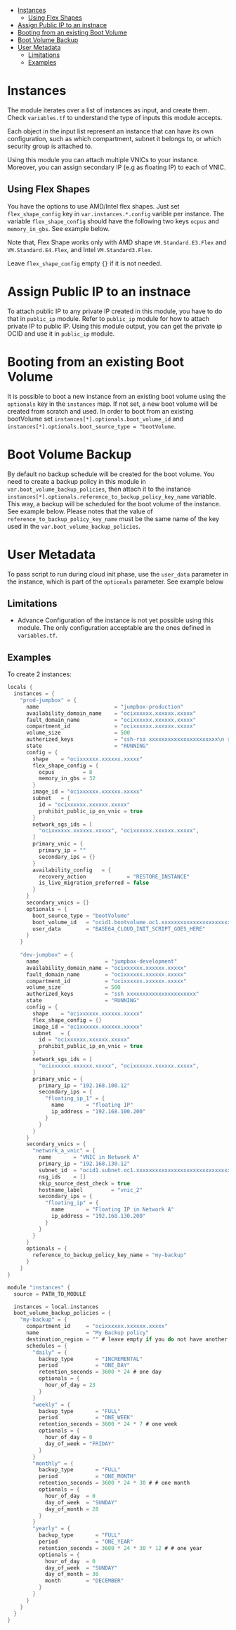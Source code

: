 - [Instances](#instances)
  - [Using Flex Shapes](#using-flex-shapes)
- [Assign Public IP to an instnace](#assign-public-ip-to-an-instnace)
- [Booting from an existing Boot Volume](#booting-from-an-existing-boot-volume)
- [Boot Volume Backup](#boot-volume-backup)
- [User Metadata](#user-metadata)
  - [Limitations](#limitations)
  - [Examples](#examples)
  
# Instances
The module iterates over a list of instances as input, and create them. Check `variables.tf` to understand the type of inputs this module accepts.

Each object in the input list represent an instance that can have its own configuration, such as which compartment, subnet it belongs to, or which security group is attached to.

Using this module you can attach multiple VNICs to your instance. Moreover, you can assign secondary IP (e.g as floating IP) to each of VNIC.

## Using Flex Shapes
You have the options to use AMD/Intel flex shapes. Just set `flex_shape_config` key in `var.instances.*.config` varible per instance. The variable `flex_shape_config` should have the following two keys `ocpus` and `memory_in_gbs`. See example below.

Note that, Flex Shape works only with AMD shape `VM.Standard.E3.Flex` and `VM.Standard.E4.Flex`, and Intel `VM.Standard3.Flex`.

Leave `flex_shape_config` empty `{}` if it is not needed.

# Assign Public IP to an instnace
To attach public IP to any private IP created in this module, you have to do that in `public_ip` module. Refer to `public_ip` module for how to attach private IP to public IP. Using this module output, you can get the private ip OCID and use it in `public_ip` module.

# Booting from an existing Boot Volume 
It is possible to boot a new instance from an existing boot volume using the `optionals` key in the `instances` map. If not set, a new boot volume will be created from scratch and used. In order to boot from an existing bootVolume set
`instances[*].optionals.boot_volume_id` and `instances[*].optionals.boot_source_type = "bootVolume`.

# Boot Volume Backup
By default no backup schedule will be created for the boot volume. You need to create a backup policy in this module in `var.boot_volume_backup_policies`, then attach it to the instance `instances[*].optionals.reference_to_backup_policy_key_name` variable. This way, a backup will be scheduled for the boot volume of the instance. See example below. Please notes that the value of `reference_to_backup_policy_key_name` must be the same name of the key used in the `var.boot_volume_backup_policies`.

# User Metadata
To pass script to run during cloud init phase, use the `user_data` parameter in the instance, which is part of the `optionals` parameter. See example below

## Limitations
* Advance Configuration of the instance is not yet possible using this module. The only configuration acceptable are the ones defined in `variables.tf`.

## Examples
To create 2 instances:
```h
locals {
  instances = {
    "prod-jumpbox" = {
      name                        = "jumpbox-production"
      availability_domain_name    = "ocixxxxxx.xxxxxx.xxxxx"
      fault_domain_name           = "ocixxxxxx.xxxxxx.xxxxx"
      compartment_id              = "ocixxxxxx.xxxxxx.xxxxx"
      volume_size                 = 500
      autherized_keys             = "ssh-rsa xxxxxxxxxxxxxxxxxxxxxx\n ssh-rsa xxxxxxxxxxxxxxxxxxxxxx"
      state                       = "RUNNING"
      config = {
        shape    = "ocixxxxxx.xxxxxx.xxxxx"
        flex_shape_config = {
          ocpus         = 8
          memory_in_gbs = 32
        }
        image_id = "ocixxxxxx.xxxxxx.xxxxx"
        subnet   = { 
          id = "ocixxxxxx.xxxxxx.xxxxx"
          prohibit_public_ip_on_vnic = true
        }
        network_sgs_ids = [
          "ocixxxxxx.xxxxxx.xxxxx", "ocixxxxxx.xxxxxx.xxxxx",
        ]
        primary_vnic = {
          primary_ip = ""
          secondary_ips = {}
        }
        availability_config   = { 
          recovery_action             = "RESTORE_INSTANCE"
          is_live_migration_preferred = false
        }
      }
      secondary_vnics = {}
      optionals = {
        boot_source_type = "bootVolume"
        boot_volume_id   = "ocid1.bootvolume.oc1.xxxxxxxxxxxxxxxxxxxxxxx"
        user_data        = "BASE64_CLOUD_INIT_SCRIPT_GOES_HERE"
      }
    }
    
    "dev-jumpbox" = {
      name                     = "jumpbox-development"
      availability_domain_name = "ocixxxxxx.xxxxxx.xxxxx"
      fault_domain_name        = "ocixxxxxx.xxxxxx.xxxxx"
      compartment_id           = "ocixxxxxx.xxxxxx.xxxxx"
      volume_size              = 500
      autherized_keys          = "ssh xxxxxxxxxxxxxxxxxxxxxx"
      state                    = "RUNNING"
      config = {
        shape    = "ocixxxxxx.xxxxxx.xxxxx"
        flex_shape_config = {}
        image_id = "ocixxxxxx.xxxxxx.xxxxx"
        subnet   = { 
          id = "ocixxxxxx.xxxxxx.xxxxx"
          prohibit_public_ip_on_vnic = true
        }
        network_sgs_ids = [
          "ocixxxxxx.xxxxxx.xxxxx", "ocixxxxxx.xxxxxx.xxxxx",
        ]
        primary_vnic = {
          primary_ip = "192.168.100.12"
          secondary_ips = {
            "floating_ip_1" = {
              name       = "floating IP"
              ip_address = "192.168.100.200"
            }
          }
        }
      }
      secondary_vnics = {
        "network_a_vnic" = {
          name       = "VNIC in Network A"
          primary_ip = "192.168.130.12"
          subnet_id  = "ocid1.subnet.oc1.xxxxxxxxxxxxxxxxxxxxxxxxxxxxxxxxxx"
          nsg_ids    = []
          skip_source_dest_check = true
          hostname_label         = "vnic_2"
          secondary_ips = {
            "floating_ip" = {
              name       = "Floating IP in Network A"
              ip_address = "192.168.130.200"
            }
          }
        }
      }
      optionals = {
        reference_to_backup_policy_key_name = "my-backup"
      }
    }
}

module "instances" {
  source = PATH_TO_MODULE

  instances = local.instances
  boot_volume_backup_policies = {
    "my-backup" = {
      compartment_id     = "ocixxxxxx.xxxxxx.xxxxx"
      name               = "My Backup policy"
      destination_region = "" # leave empty if you do not have another region in oci
      schedules = {
        "daily" = {
          backup_type       = "INCREMENTAL"
          period            = "ONE_DAY"
          retention_seconds = 3600 * 24 # one day
          optionals = {
            hour_of_day = 23
          }
        }
        "weekly" = {
          backup_type       = "FULL"
          period            = "ONE_WEEK"
          retention_seconds = 3600 * 24 * 7 # one week
          optionals = {
            hour_of_day = 0
            day_of_week = "FRIDAY"
          }
        }
        "monthly" = {
          backup_type       = "FULL"
          period            = "ONE_MONTH"
          retention_seconds = 3600 * 24 * 30 # # one month
          optionals = {
            hour_of_day  = 0
            day_of_week  = "SUNDAY"
            day_of_month = 28
          }
        }
        "yearly" = {
          backup_type       = "FULL"
          period            = "ONE_YEAR"
          retention_seconds = 3600 * 24 * 30 * 12 # # one year
          optionals = {
            hour_of_day  = 0
            day_of_week  = "SUNDAY"
            day_of_month = 30
            month        = "DECEMBER"
          }
        }
      }
    }
  }
}
```